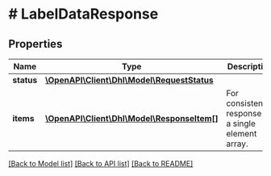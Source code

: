 # # LabelDataResponse

## Properties

Name | Type | Description | Notes
------------ | ------------- | ------------- | -------------
**status** | [**\OpenAPI\Client\Dhl\Model\RequestStatus**](RequestStatus.md) |  | [optional]
**items** | [**\OpenAPI\Client\Dhl\Model\ResponseItem[]**](ResponseItem.md) | For consistency, response is a single element array. | [optional]

[[Back to Model list]](../../README.md#models) [[Back to API list]](../../README.md#endpoints) [[Back to README]](../../README.md)
